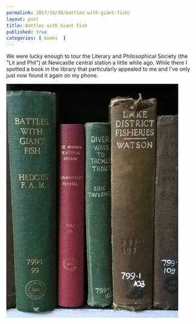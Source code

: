 ```yaml
---
permalink: 2017/10/30/battles-with-giant-fish/
layout: post
title: Battles with Giant Fish
published: true
categories: [ books  ]
---
```


We were lucky enough to tour the Literary and Philosophical Society (the "Lit and Phil") at Newcastle central station a little while ago. While there 
I spotted a book in the library that particularly appealed to me and I've only just now found it again on my phone. 

![fish](/img/posts/battles-with-giant-fish/battles-with-giant-fish.webp)

